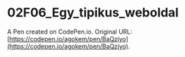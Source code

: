 # 02F06_Egy_tipikus_weboldal

A Pen created on CodePen.io. Original URL: [https://codepen.io/agokem/pen/BaQzjyo](https://codepen.io/agokem/pen/BaQzjyo).


